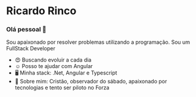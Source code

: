 [](https://media-exp1.licdn.com/dms/image/C4D16AQH41UW8QE6t7A/profile-displaybackgroundimage-shrink_200_800/0?e=1602115200&v=beta&t=kfzFl8vbp_wfKnhmVP0p_kZP0fNGYXNcdMqELtdB0pY)

# Ricardo Rinco

### Olá pessoal 👋
Sou apaixonado por resolver problemas utilizando a programação.
Sou um FullStack Developer

- 😍 Buscando evoluir a cada dia
- ☺️ Posso te ajudar com Angular
- 🖥️ Minha stack: .Net, Angular e Typescript
- 💬 Sobre mim: Cristão, observador do sábado, apaixonado por tecnologias e tento ser piloto no Forza
